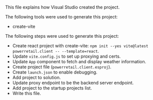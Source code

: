 This file explains how Visual Studio created the project.

The following tools were used to generate this project:
- create-vite

The following steps were used to generate this project:
- Create react project with create-vite: `npm init --yes vite@latest powerretail.client -- --template=react`.
- Update `vite.config.js` to set up proxying and certs.
- Update `App` component to fetch and display weather information.
- Create project file (`powerretail.client.esproj`).
- Create `launch.json` to enable debugging.
- Add project to solution.
- Update proxy endpoint to be the backend server endpoint.
- Add project to the startup projects list.
- Write this file.
